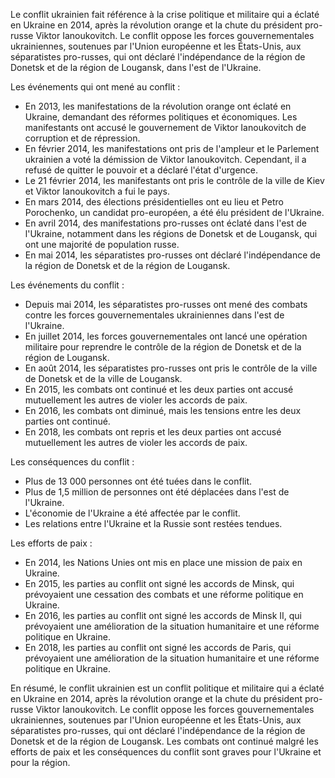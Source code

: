 Le conflit ukrainien fait référence à la crise politique et militaire qui a éclaté en Ukraine en 2014, après la révolution orange et la chute du président pro-russe Viktor Ianoukovitch. Le conflit oppose les forces gouvernementales ukrainiennes, soutenues par l'Union européenne et les États-Unis, aux séparatistes pro-russes, qui ont déclaré l'indépendance de la région de Donetsk et de la région de Lougansk, dans l'est de l'Ukraine.

Les événements qui ont mené au conflit :

* En 2013, les manifestations de la révolution orange ont éclaté en Ukraine, demandant des réformes politiques et économiques. Les manifestants ont accusé le gouvernement de Viktor Ianoukovitch de corruption et de répression.
* En février 2014, les manifestations ont pris de l'ampleur et le Parlement ukrainien a voté la démission de Viktor Ianoukovitch. Cependant, il a refusé de quitter le pouvoir et a déclaré l'état d'urgence.
* Le 21 février 2014, les manifestants ont pris le contrôle de la ville de Kiev et Viktor Ianoukovitch a fui le pays.
* En mars 2014, des élections présidentielles ont eu lieu et Petro Porochenko, un candidat pro-européen, a été élu président de l'Ukraine.
* En avril 2014, des manifestations pro-russes ont éclaté dans l'est de l'Ukraine, notamment dans les régions de Donetsk et de Lougansk, qui ont une majorité de population russe.
* En mai 2014, les séparatistes pro-russes ont déclaré l'indépendance de la région de Donetsk et de la région de Lougansk.

Les événements du conflit :

* Depuis mai 2014, les séparatistes pro-russes ont mené des combats contre les forces gouvernementales ukrainiennes dans l'est de l'Ukraine.
* En juillet 2014, les forces gouvernementales ont lancé une opération militaire pour reprendre le contrôle de la région de Donetsk et de la région de Lougansk.
* En août 2014, les séparatistes pro-russes ont pris le contrôle de la ville de Donetsk et de la ville de Lougansk.
* En 2015, les combats ont continué et les deux parties ont accusé mutuellement les autres de violer les accords de paix.
* En 2016, les combats ont diminué, mais les tensions entre les deux parties ont continué.
* En 2018, les combats ont repris et les deux parties ont accusé mutuellement les autres de violer les accords de paix.

Les conséquences du conflit :

* Plus de 13 000 personnes ont été tuées dans le conflit.
* Plus de 1,5 million de personnes ont été déplacées dans l'est de l'Ukraine.
* L'économie de l'Ukraine a été affectée par le conflit.
* Les relations entre l'Ukraine et la Russie sont restées tendues.

Les efforts de paix :

* En 2014, les Nations Unies ont mis en place une mission de paix en Ukraine.
* En 2015, les parties au conflit ont signé les accords de Minsk, qui prévoyaient une cessation des combats et une réforme politique en Ukraine.
* En 2016, les parties au conflit ont signé les accords de Minsk II, qui prévoyaient une amélioration de la situation humanitaire et une réforme politique en Ukraine.
* En 2018, les parties au conflit ont signé les accords de Paris, qui prévoyaient une amélioration de la situation humanitaire et une réforme politique en Ukraine.

En résumé, le conflit ukrainien est un conflit politique et militaire qui a éclaté en Ukraine en 2014, après la révolution orange et la chute du président pro-russe Viktor Ianoukovitch. Le conflit oppose les forces gouvernementales ukrainiennes, soutenues par l'Union européenne et les États-Unis, aux séparatistes pro-russes, qui ont déclaré l'indépendance de la région de Donetsk et de la région de Lougansk. Les combats ont continué malgré les efforts de paix et les conséquences du conflit sont graves pour l'Ukraine et pour la région.